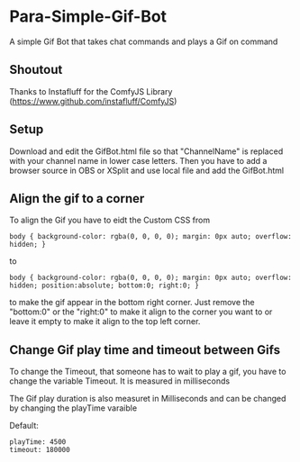 # Para-Simple-Gif-Bot
A simple Gif Bot that takes chat commands and plays a Gif on command

## Shoutout
Thanks to Instafluff for the ComfyJS Library (https://www.github.com/instafluff/ComfyJS)

## Setup
Download and edit the GifBot.html file so that "ChannelName" is replaced with your channel name in lower case letters. Then you have to add a browser source in OBS or XSplit and use local file and add the GifBot.html

## Align the gif to a corner
To align the Gif you have to eidt the Custom CSS from 
```
body { background-color: rgba(0, 0, 0, 0); margin: 0px auto; overflow: hidden; }
```
to 
```
body { background-color: rgba(0, 0, 0, 0); margin: 0px auto; overflow: hidden; position:absolute; bottom:0; right:0; }
```
to make the gif appear in the bottom right corner. Just remove the "bottom:0" or the "right:0" to make it align to the corner you want to or leave it empty to make it align to the top left corner.

## Change Gif play time and timeout between Gifs
To change the Timeout, that someone has to wait to play a gif, you have to change the variable Timeout. It is measured in milliseconds

The Gif play duration is also measuret in Milliseconds and can be changed by changing the playTime varaible

Default:
```
playTime: 4500
timeout: 180000
```
